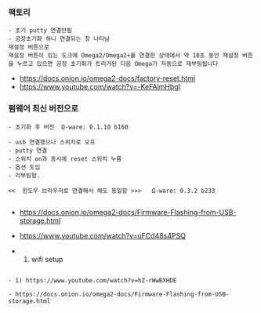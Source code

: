 

### 팩토리
```
- 초기 putty 연결안됨
- 공장초기화 하니 연결되는 창 나타남
재설정 버튼으로
재설정 버튼이 있는 도크에 Omega2/Omega2+를 연결한 상태에서 약 10초 동안 재설정 버튼을 누르고 있으면 공장 초기화가 트리거된 다음 Omega가 자동으로 재부팅됩니다

```
- https://docs.onion.io/omega2-docs/factory-reset.html
- https://www.youtube.com/watch?v=-KeFAlmHbgI


### 펌웨어 최신 버전으로
```
- 초기화 후 버전  Ω-ware: 0.1.10 b160

- usb 연결했으나 스위치로 오프
- putty 연결
- 스위치 on과 동시에 reset 스위치 누름
- 옵션 도입
- 리부팅함.

<<  윈도우 브라우저로 연결해서 해도 동일함 >>>   Ω-ware: 0.3.2 b233


```
- https://docs.onion.io/omega2-docs/Firmware-Flashing-from-USB-storage.html
- https://www.youtube.com/watch?v=uFCd48s4PSQ



- 1) wifi setup

```

- 1) https://www.youtube.com/watch?v=hZ-rWwBXHDE

- https://docs.onion.io/omega2-docs/Firmware-Flashing-from-USB-storage.html
